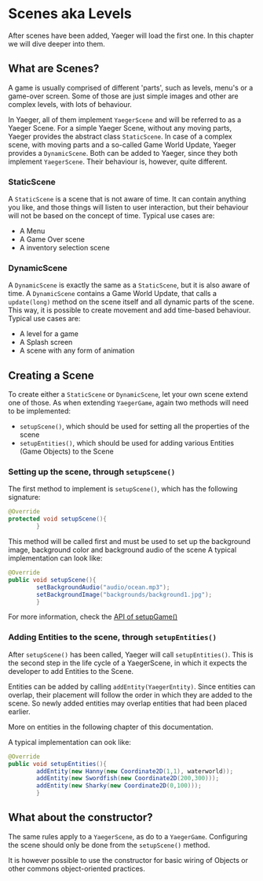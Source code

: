 # Scenes aka Levels

After scenes have been added, Yaeger will load the first one. In this chapter we will dive deeper into them.

## What are Scenes?

A game is usually comprised of different 'parts', such as levels, menu's or a game-over screen. Some of those are just
simple images and other are complex levels, with lots of behaviour.

In Yaeger, all of them implement `YaegerScene` and will be referred to as a Yaeger Scene. For a simple Yaeger Scene,
without any moving parts, Yaeger provides the abstract class
`StaticScene`. In case of a complex scene, with moving parts and a so-called Game World Update, Yaeger provides
a `DynamicScene`. Both can be added to Yaeger, since they both implement `YaegerScene`. Their behaviour is, however,
quite different.

### StaticScene

A `StaticScene` is a scene that is not aware of time. It can contain anything you like, and those things will listen to
user interaction, but their behaviour will not be based on the concept of time. Typical use cases are:

* A Menu
* A Game Over scene
* A inventory selection scene

### DynamicScene

A `DynamicScene` is exactly the same as a `StaticScene`, but it is also aware of time. A `DynamicScene` contains a Game
World Update, that calls a `update(long)` method on the scene itself and all dynamic parts of the scene. This way, it is
possible to create movement and add time-based behaviour. Typical use cases are:

* A level for a game
* A Splash screen
* A scene with any form of animation

## Creating a Scene

To create either a `StaticScene` or `DynamicScene`, let your own scene extend one of those. As when
extending `YaegerGame`, again two methods will need to be implemented:

* `setupScene()`, which should be used for setting all the properties of the scene
* `setupEntities()`, which should be used for adding various Entities (Game Objects) to the Scene

### Setting up the scene, through `setupScene()`

The first method to implement is `setupScene()`, which has the following signature:

```java
@Override
protected void setupScene(){
        }
```

This method will be called first and must be used to set up the background image, background color and background audio
of the scene A typical implementation can look like:

```java
@Override
public void setupScene(){
        setBackgroundAudio("audio/ocean.mp3");
        setBackgroundImage("backgrounds/background1.jpg");
        }
```

For more information, check the
[API of setupGame()](https://han-yaeger.github.io/yaeger/hanyaeger.api/com/github/hanyaeger/api/engine/scenes/YaegerScene.html#setupScene())

### Adding Entities to the scene, through `setupEntities()`

After `setupScene()` has been called, Yaeger will call `setupEntities()`. This is the second step in the life cycle of a
YaegerScene, in which it expects the developer to add Entities to the Scene.

Entities can be added by calling `addEntity(YaegerEntity)`. Since entities can overlap, their placement will follow the
order in which they are added to the scene. So newly added entities may overlap entities that had been placed earlier.

More on entities in the following chapter of this documentation.

A typical implementation can ook like:

```java
@Override
public void setupEntities(){
        addEntity(new Hanny(new Coordinate2D(1,1), waterworld));
        addEntity(new Swordfish(new Coordinate2D(200,300)));
        addEntity(new Sharky(new Coordinate2D(0,100)));
        }
```

## What about the constructor?

The same rules apply to a `YaegerScene`, as do to a `YaegerGame`. Configuring the scene should only be done from
the `setupScene()` method.

It is however possible to use the constructor for basic wiring of Objects or other commons object-oriented practices.
